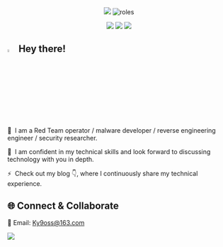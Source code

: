 <div align="center">
<img src="https://capsule-render.vercel.app/api?type=waving&color=000000&height=200&section=header&text=Ky9oss&fontSize=75&fontColor=00FF41&animation=fadeIn&fontAlignY=45&width=800" />

<img src="https://readme-typing-svg.demolab.com?font=Fira+Code&size=40&duration=3000&pause=1000&color=00FF41&center=true&vCenter=true&width=800&lines=Red+Team+Operator;Malware+Developer;Security+Researcher;Reverse+Engineer" alt="roles" />
</div>

	
<div align="center">

[![](https://img.shields.io/badge/Focus-RTO-00C853?style=for-the-badge&logo=hackthebox&logoColor=white)](https://github.com/Ky9oss)
[![](https://img.shields.io/badge/Languages-Rust%20%7C%20C%23%20%7C%20Python-37474F?style=for-the-badge)](https://github.com/Ky9oss)
![](https://github-vistors-counter.onrender.com/github?username=Ky9oss&style=for-the-badge&color=00C853)
</div>

## <a><img src="https://media.giphy.com/media/hvRJCLFzcasrR4ia7z/giphy.gif" width="4%"></a> Hey there! 

🔭  I am a Red Team operator / malware developer / reverse engineering engineer / security researcher.

💬  I am confident in my technical skills and look forward to discussing technology with you in depth.

⚡  Check out my blog 👇, where I continuously share my technical experience.

## 🌐 Connect & Collaborate
🔗  Email: Ky9oss@163.com

<img src="https://capsule-render.vercel.app/api?type=waving&color=0x00ff00&height=120&section=footer&text=HACK%20THE%20PLANET&fontSize=30&fontColor=00ff00&animation=twinkling" />
</div>


